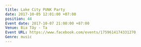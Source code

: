 ```yaml
---
title: Lake City PUNK Party
date: 2017-10-05 12:01:00 +07:00
position: 44
Event date: 2017-10-07 21:00:00 +07:00
Venue: Bia Tây - Ta
Event URL: https://www.facebook.com/events/1759614174331270
Genre: music
---
```


